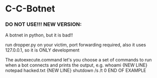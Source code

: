 # C-C-Botnet
### DO NOT USE!!! NEW VERSION: ###

A botnet in python, but it is bad!!

run dropper.py on your victim, port forwarding required, also it uses 127.0.0.1, so it is ONLY development

The autoexecute.command let's you choose a set of commands to run when a bot connects and prints the output, e.g.
whoami
{NEW LINE}
notepad hacked.txt
{NEW LINE}
shutdown /s /t 0
END OF EXAMPLE
